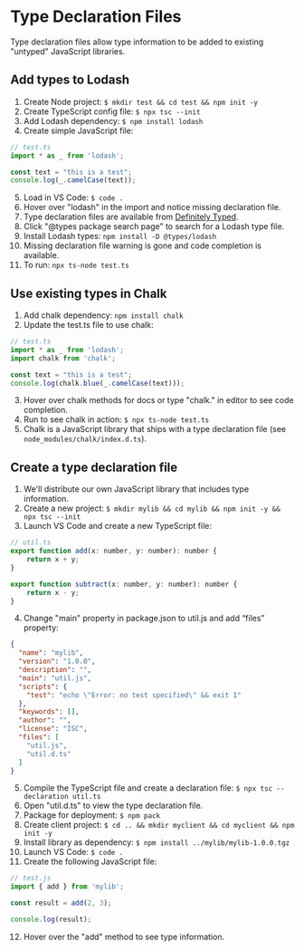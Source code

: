 # Type Declaration Files

Type declaration files allow type information to be added to existing "untyped" JavaScript libraries.

## Add types to Lodash

1. Create Node project: `$ mkdir test && cd test && npm init -y`
1. Create TypeScript config file: `$ npx tsc --init`
1. Add Lodash dependency: `$ npm install lodash`
1. Create simple JavaScript file:
```javascript
// test.ts
import * as _ from 'lodash';

const text = "this is a test";
console.log(_.camelCase(text));
```
5. Load in VS Code: `$ code .`
1. Hover over "lodash" in the import and notice missing declaration file.
1. Type declaration files are available from <a href="https://definitelytyped.org/">Definitely Typed</a>.
1. Click "@types package search page" to search for a Lodash type file.
1. Install Lodash types: `npm install -D @types/lodash`
1. Missing declaration file warning is gone and code completion is available.
1. To run: `npx ts-node test.ts`

## Use existing types in Chalk

1. Add chalk dependency: `npm install chalk`
1. Update the test.ts file to use chalk:
```javascript
// test.ts
import * as _ from 'lodash';
import chalk from 'chalk';

const text = "this is a test";
console.log(chalk.blue(_.camelCase(text)));
```
3. Hover over chalk methods for docs or type "chalk." in editor to see code completion.
1. Run to see chalk in action: `$ npx ts-node test.ts`
1. Chalk is a JavaScript library that ships with a type declaration file (see `node_modules/chalk/index.d.ts`).

## Create a type declaration file

1. We'll distribute our own JavaScript library that includes type information.
1. Create a new project: `$ mkdir mylib && cd mylib && npm init -y && npx tsc --init`
1. Launch VS Code and create a new TypeScript file:
```javascript
// util.ts
export function add(x: number, y: number): number {
    return x + y;
}

export function subtract(x: number, y: number): number {
    return x - y;
}
```
4. Change "main" property in package.json to util.js and add “files” property:
```json
{
  "name": "mylib",
  "version": "1.0.0",
  "description": "",
  "main": "util.js",
  "scripts": {
    "test": "echo \"Error: no test specified\" && exit 1"
  },
  "keywords": [],
  "author": "",
  "license": "ISC",
  "files": [
    "util.js",
    "util.d.ts"
  ]
}
```
5. Compile the TypeScript file and create a declaration file: `$ npx tsc --declaration util.ts`
1. Open "util.d.ts" to view the type declaration file.
1. Package for deployment: `$ npm pack`
1. Create client project: `$ cd .. && mkdir myclient && cd myclient && npm init -y`
1. Install library as dependency: `$ npm install ../mylib/mylib-1.0.0.tgz`
1. Launch VS Code: `$ code .`
1. Create the following JavaScript file:
```javascript
// test.js
import { add } from 'mylib';

const result = add(2, 3);

console.log(result);
```
12. Hover over the "add" method to see type information.
